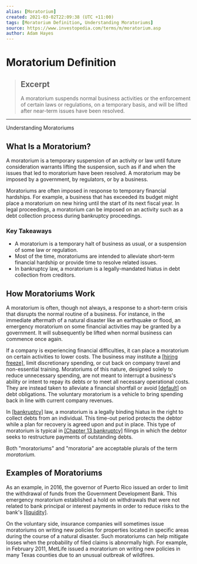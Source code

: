 ```yaml
---
alias: [Moratorium]
created: 2021-03-02T22:09:38 (UTC +11:00)
tags: [Moratorium Definition, Understanding Moratoriums]
source: https://www.investopedia.com/terms/m/moratorium.asp
author: Adam Hayes
---
```


# Moratorium Definition

> ## Excerpt
> A moratorium suspends normal business activities or the enforcement of certain laws or regulations, on a temporary basis, and will be lifted after near-term issues have been resolved.

---

Understanding Moratoriums
## What Is a Moratorium?

A moratorium is a temporary suspension of an activity or law until future consideration warrants lifting the suspension, such as if and when the issues that led to moratorium have been resolved. A moratorium may be imposed by a government, by regulators, or by a business.

Moratoriums are often imposed in response to temporary financial hardships. For example, a business that has exceeded its budget might place a moratorium on new hiring until the start of its next fiscal year. In legal proceedings, a moratorium can be imposed on an activity such as a debt collection process during bankruptcy proceedings.

### Key Takeaways

-   A moratorium is a temporary halt of business as usual, or a suspension of some law or regulation.
-   Most of the time, moratoriums are intended to alleviate short-term financial hardship or provide time to resolve related issues.
-   In bankruptcy law, a moratorium is a legally-mandated hiatus in debt collection from creditors.

## How Moratoriums Work

A moratorium is often, though not always, a response to a short-term crisis that disrupts the normal routine of a business. For instance, in the immediate aftermath of a natural disaster like an earthquake or flood, an emergency moratorium on some financial activities may be granted by a government. It will subsequently be lifted when normal business can commence once again.

If a company is experiencing financial difficulties, it can place a moratorium on certain activities to lower costs. The business may institute a [[hiring freeze]](https://www.investopedia.com/terms/h/hiring-freeze.asp), limit discretionary spending, or cut back on company travel and non-essential training. Moratoriums of this nature, designed solely to reduce unnecessary spending, are not meant to interrupt a business's ability or intent to repay its debts or to meet all necessary operational costs. They are instead taken to alleviate a financial shortfall or avoid [[default]](https://www.investopedia.com/terms/d/default2.asp) on debt obligations. The voluntary moratorium is a vehicle to bring spending back in line with current company revenues.

In [[bankruptcy]](https://www.investopedia.com/terms/f/foreclosure.asp) law, a moratorium is a legally binding hiatus in the right to collect debts from an individual. This time-out period protects the debtor while a plan for recovery is agreed upon and put in place. This type of moratorium is typical in [[Chapter 13 bankruptcy]](https://www.investopedia.com/terms/c/chapter13.asp) filings in which the debtor seeks to restructure payments of outstanding debts.

Both "moratoriums" and "moratoria" are acceptable plurals of the term _moratorium._

## Examples of Moratoriums

As an example, in 2016, the governor of Puerto Rico issued an order to limit the withdrawal of funds from the Government Development Bank. This emergency moratorium established a hold on withdrawals that were not related to bank principal or interest payments in order to reduce risks to the bank's [[liquidity]](https://www.investopedia.com/terms/l/liquidity.asp).

On the voluntary side, insurance companies will sometimes issue moratoriums on writing new policies for properties located in specific areas during the course of a natural disaster. Such moratoriums can help mitigate losses when the probability of filed claims is abnormally high. For example, in February 2011, MetLife issued a moratorium on writing new policies in many Texas counties due to an unusual outbreak of wildfires.
